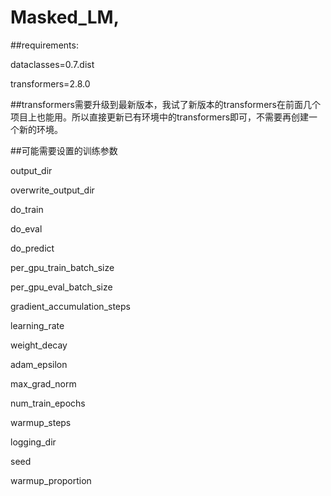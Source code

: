 # Masked_LM,

##requirements:

dataclasses=0.7.dist

transformers=2.8.0

##transformers需要升级到最新版本，我试了新版本的transformers在前面几个项目上也能用。所以直接更新已有环境中的transformers即可，不需要再创建一个新的环境。

##可能需要设置的训练参数

output_dir

overwrite_output_dir

do_train

do_eval

do_predict

per_gpu_train_batch_size

per_gpu_eval_batch_size

gradient_accumulation_steps

learning_rate

weight_decay

adam_epsilon

max_grad_norm

num_train_epochs

warmup_steps

logging_dir

seed

warmup_proportion
